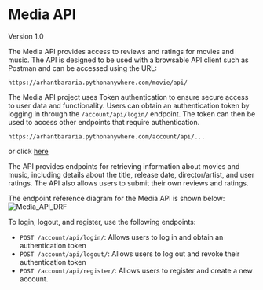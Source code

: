 # Media API

Version 1.0

The Media API provides access to reviews and ratings for movies and music. The API is designed to be used with a browsable API client such as Postman and can be accessed using the URL:

`https://arhantbararia.pythonanywhere.com/movie/api/`

The Media API project uses Token authentication to ensure secure access to user data and functionality. Users can obtain an authentication token by logging in through the `/account/api/login/` endpoint. The token can then be used to access other endpoints that require authentication.

`https://arhantbararia.pythonanywhere.com/account/api/...`

or click [here](http://arhantbararia.pythonanywhere.com/movie/api/)

The API provides endpoints for retrieving information about movies and music, including details about the title, release date, director/artist, and user ratings. The API also allows users to submit their own reviews and ratings.

The endpoint reference diagram for the Media API is shown below:
![Media_API_DRF](https://github.com/arhantbararia/media_API/assets/61796574/998ec22c-3bef-4c0c-a89b-18b6e0e3af6b)


To login, logout, and register, use the following endpoints:

- `POST /account/api/login/`: Allows users to log in and obtain an authentication token
- `POST /account/api/logout/`: Allows users to log out and revoke their authentication token
- `POST /account/api/register/`: Allows users to register and create a new account.
